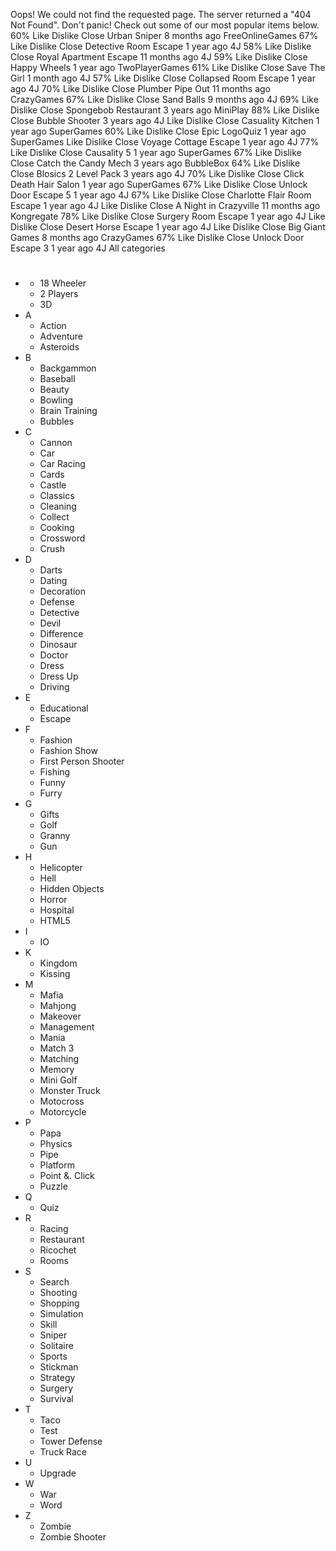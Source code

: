Oops! We could not find the requested page. The server returned a "404 Not Found". Don't panic! Check out some of our most popular items below. 60% Like Dislike Close Urban Sniper 8 months ago FreeOnlineGames 67% Like Dislike Close Detective Room Escape 1 year ago 4J 58% Like Dislike Close Royal Apartment Escape 11 months ago 4J 59% Like Dislike Close Happy Wheels 1 year ago TwoPlayerGames 61% Like Dislike Close Save The Girl 1 month ago 4J 57% Like Dislike Close Collapsed Room Escape 1 year ago 4J 70% Like Dislike Close Plumber Pipe Out 11 months ago CrazyGames 67% Like Dislike Close Sand Balls 9 months ago 4J 69% Like Dislike Close Spongebob Restaurant 3 years ago MiniPlay 88% Like Dislike Close Bubble Shooter 3 years ago 4J Like Dislike Close Casuality Kitchen 1 year ago SuperGames 60% Like Dislike Close Epic LogoQuiz 1 year ago SuperGames Like Dislike Close Voyage Cottage Escape 1 year ago 4J 77% Like Dislike Close Causality 5 1 year ago SuperGames 67% Like Dislike Close Catch the Candy Mech 3 years ago BubbleBox 64% Like Dislike Close Blosics 2 Level Pack 3 years ago 4J 70% Like Dislike Close Click Death Hair Salon 1 year ago SuperGames 67% Like Dislike Close Unlock Door Escape 5 1 year ago 4J 67% Like Dislike Close Charlotte Flair Room Escape 1 year ago 4J Like Dislike Close A Night in Crazyville 11 months ago Kongregate 78% Like Dislike Close Surgery Room Escape 1 year ago 4J Like Dislike Close Desert Horse Escape 1 year ago 4J Like Dislike Close Big Giant Games 8 months ago CrazyGames 67% Like Dislike Close Unlock Door Escape 3 1 year ago 4J All categories

*   #
    *   18 Wheeler
    *   2 Players
    *   3D
*   A
    *   Action
    *   Adventure
    *   Asteroids
*   B
    *   Backgammon
    *   Baseball
    *   Beauty
    *   Bowling
    *   Brain Training
    *   Bubbles
*   C
    *   Cannon
    *   Car
    *   Car Racing
    *   Cards
    *   Castle
    *   Classics
    *   Cleaning
    *   Collect
    *   Cooking
    *   Crossword
    *   Crush
*   D
    *   Darts
    *   Dating
    *   Decoration
    *   Defense
    *   Detective
    *   Devil
    *   Difference
    *   Dinosaur
    *   Doctor
    *   Dress
    *   Dress Up
    *   Driving
*   E
    *   Educational
    *   Escape
*   F
    *   Fashion
    *   Fashion Show
    *   First Person Shooter
    *   Fishing
    *   Funny
    *   Furry
*   G
    *   Gifts
    *   Golf
    *   Granny
    *   Gun
*   H
    *   Helicopter
    *   Hell
    *   Hidden Objects
    *   Horror
    *   Hospital
    *   HTML5
*   I
    *   IO
*   K
    *   Kingdom
    *   Kissing
*   M
    *   Mafia
    *   Mahjong
    *   Makeover
    *   Management
    *   Mania
    *   Match 3
    *   Matching
    *   Memory
    *   Mini Golf
    *   Monster Truck
    *   Motocross
    *   Motorcycle
*   P
    *   Papa
    *   Physics
    *   Pipe
    *   Platform
    *   Point &. Click
    *   Puzzle
*   Q
    *   Quiz
*   R
    *   Racing
    *   Restaurant
    *   Ricochet
    *   Rooms
*   S
    *   Search
    *   Shooting
    *   Shopping
    *   Simulation
    *   Skill
    *   Sniper
    *   Solitaire
    *   Sports
    *   Stickman
    *   Strategy
    *   Surgery
    *   Survival
*   T
    *   Taco
    *   Test
    *   Tower Defense
    *   Truck Race
*   U
    *   Upgrade
*   W
    *   War
    *   Word
*   Z
    *   Zombie
    *   Zombie Shooter